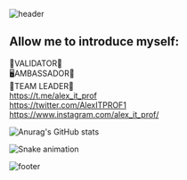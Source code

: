 ![header](https://capsule-render.vercel.app/api?type=waving&color=gradient&custom&text=Hello%World!&animation=scaleIn)

<h2>Allow me to introduce myself:</h2>

🧰VALIDATOR🦉<br>
🖥️AMBASSADOR🐛<br>
🍻TEAM LEADER🐗<br>
https://t.me/alex_it_prof<br>
https://twitter.com/AlexITPROF1<br>
https://www.instagram.com/alex_it_prof/<br>

![Anurag's GitHub stats](https://github-readme-stats.vercel.app/api?username=AlexITProf&show_icons=true&theme=radical)

![Snake animation]( https://github.com/thepiyushmalhotra/thepiyushmalhotra/blob/output/github-contribution-grid-snake.svg )

![footer](https://capsule-render.vercel.app/api?type=waving&section=footer&color=gradient&custom&text=Welcome!&animation=scaleIn)


